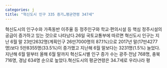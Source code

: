```yaml
---
categories: j
title: "혁신도시 인구 335 증가…평균연령 347세"
---
```

혁신도시의 인구수와 가족동반 이주율 등 정주인구와 학교·편의시설 등 핵심 정주시설의 공급이 증가하고 있는 것으로 나타났다.26일 국토교통부에 따르면 혁신도시 인구는 지난 6월 말 23만2632명(계획인구 26만7000명의 87.1%)으로 2017년 말(17만4277명)보다 5만8355명(33.5%)이 증가했고 지난해 6월 말보다는 3231명(1.5%) 늘었다.지난해 6월 말부터 올해 6월 말까지 혁신도시별 인구 증가 수는 광주·전남 768명, 충북 716명, 경남 634명 순으로 높았다.혁신도시의 평균연령은 34.7세로 우리나라 평